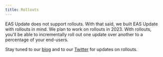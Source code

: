 ```yaml
---
title: Rollouts
---
```


EAS Update does not support rollouts. With that said, we built EAS Update with rollouts in mind. We plan to work on rollouts in 2023. With rollouts, you'll be able to incrementally roll out one update over another to a percentage of your end-users.

Stay tuned to our [blog](blog.expo.dev) and to our [Twitter](https://twitter.com/expo) for updates on rollouts.
